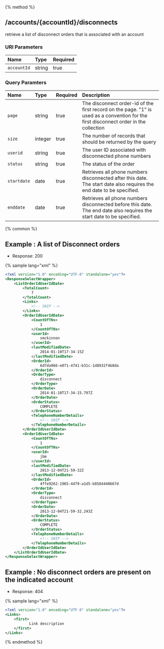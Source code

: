 {% method %}
## /accounts/{accountId}/disconnects

retrieve a list of disconnect orders that is associated with an account


### URI Parameters
| Name | Type | Required |
|:-----|:-----|:---------|
| `accountId` | string | true |


### Query Paramters

| Name | Type | Required | Description |
|:-----|:-----|:---------|:------------|
| `page` | string | true | The disconnect order-id of the first record on the page.   "1" is used as a convention for the first disconnect order in the collection |
| `size` | integer | true | The number of records that should be returned by the query |
| `userid` | string | true | The user ID associated with disconnected phone numbers |
| `status` | string | true | The status of the order |
| `startdate` | date | true | Retrieves all phone numbers disconnected after this date. The start date also requires the end date to be specified. |
| `enddate` | date | true | Retrieves all phone numbers disconnected before this date. The end date also requires the start date to be specified. |




{% common %}


## Example : A list of Disconnect orders

* Response: 200

{% sample lang="xml" %}

```xml
<?xml version="1.0" encoding="UTF-8" standalone="yes"?>
<ResponseSelectWrapper>
    <ListOrderIdUserIdDate>
        <TotalCount>
            7
        </TotalCount>
        <Links>
            <!-- SNIP -->
        </Links>
        <OrderIdUserIdDate>
            <CountOfTNs>
                1
            </CountOfTNs>
            <userId>
                smckinnon
            </userId>
            <lastModifiedDate>
                2014-01-10T17-34-15Z
            </lastModifiedDate>
            <OrderId>
                6d7da966-e071-4741-b31c-1d8932f4b8da
            </OrderId>
            <OrderType>
                disconnect
            </OrderType>
            <OrderDate>
                2014-01-10T17-34-15.797Z
            </OrderDate>
            <OrderStatus>
                COMPLETE
            </OrderStatus>
            <TelephoneNumberDetails>
                <!-- SNIP -->
            </TelephoneNumberDetails>
        </OrderIdUserIdDate>
        <OrderIdUserIdDate>
            <CountOfTNs>
                1
            </CountOfTNs>
            <userId>
                jbm
            </userId>
            <lastModifiedDate>
                2013-12-04T21-59-32Z
            </lastModifiedDate>
            <OrderId>
                4ffe9262-1965-4479-a1d5-b8584440667d
            </OrderId>
            <OrderType>
                disconnect
            </OrderType>
            <OrderDate>
                2013-12-04T21-59-32.243Z
            </OrderDate>
            <OrderStatus>
                COMPLETE
            </OrderStatus>
            <TelephoneNumberDetails>
                <!-- SNIP -->
            </TelephoneNumberDetails>
        </OrderIdUserIdDate>
    </ListOrderIdUserIdDate>
</ResponseSelectWrapper>
```

## Example : No disconnect orders are present on the indicated account

* Response: 404

{% sample lang="xml" %}

```xml
<?xml version="1.0" encoding="UTF-8" standalone="yes"?>
<Links>
    <first>
           Link description  
    </first>
</Links>
```


{% endmethod %}